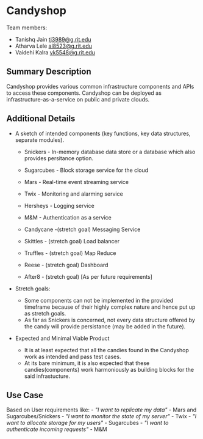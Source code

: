 # Candyshop

Team members:

- Tanishq Jain <tj3989@g.rit.edu>
- Atharva Lele <al8523@g.rit.edu>
- Vaidehi Kalra <vk5548@g.rit.edu>

## Summary Description

Candyshop provides various common infrastructure components and APIs to access
these components. Candyshop can be deployed as infrastructure-as-a-service on
public and private clouds.

## Additional Details
  
- A sketch of intended components (key functions, key data structures, separate
  modules).
  - Snickers - In-memory database data store or a database which also
               provides persitance option.
  - Sugarcubes - Block storage service for the cloud
  - Mars - Real-time event streaming service
  - Twix - Monitoring and alarming service
  - Hersheys - Logging service
  - M&M - Authentication as a service

  - Candycane -(stretch goal) Messaging Service
  - Skittles - (stretch goal) Load balancer
  - Truffles - (stretch goal) Map Reduce
  - Reese - (stretch goal) Dashboard
  - After8 - (stretch goal) [As per future requirements]

- Stretch goals:
  - Some components can not be implemented in the provided timeframe because of
    their highly complex nature and hence put up as stretch goals.
  - As far as Snickers is concerned, not every data structure offered by the
    candy will provide persistance (may be added in the future).
  
- Expected and Minimal Viable Product
  - It is at least expected that all the candies found in the Candyshop work as
    intended and pass test cases.
  - At its bare minimum, it is also expected that these candies(components) work
    harmoniously as building blocks for the said infrastucture.

## Use Case
  Based on User requirements like:
    - *"I want to replicate my data"* - Mars and Sugarcubes/Snickers
    - *"I want to monitor the state of my server"* - Twix
    - *"I want to allocate storage for my users"* - Sugarcubes
    - *"I want to authenticate incoming requests"* - M&M